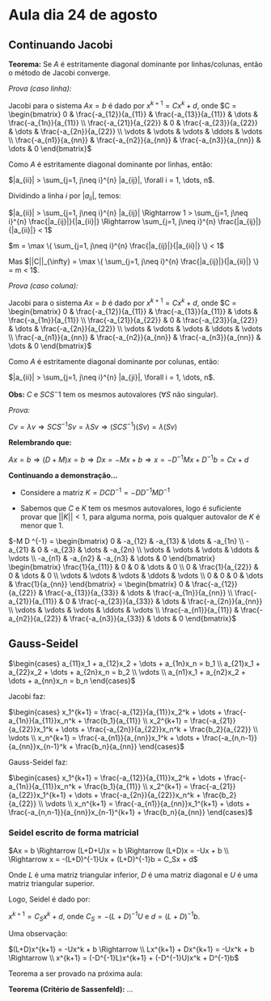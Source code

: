 # Aula dia 24 de agosto

## Continuando Jacobi

**Teorema:** Se $A$ é estritamente diagonal dominante por linhas/colunas, então o método de Jacobi converge.

*Prova (caso linha):* 

Jacobi para o sistema $Ax = b$ é dado por $x^{k+1} = C x^k + d$, onde $C = \begin{bmatrix}
0 & \frac{-a_{12}}{a_{11}} & \frac{-a_{13}}{a_{11}} & \dots & \frac{-a_{1n}}{a_{11}} \\
\frac{-a_{21}}{a_{22}} & 0 & \frac{-a_{23}}{a_{22}} & \dots & \frac{-a_{2n}}{a_{22}} \\
\vdots & \vdots & \vdots & \ddots & \vdots \\
\frac{-a_{n1}}{a_{nn}} & \frac{-a_{n2}}{a_{nn}} & \frac{-a_{n3}}{a_{nn}} & \dots & 0
\end{bmatrix}$

Como $A$ é estritamente diagonal dominante por linhas, então:

 $|a_{ii}| > \sum_{j=1, j\neq i}^{n} |a_{ij}|, \forall i = 1, \dots, n$.

Dividindo a linha $i$ por $|a_{ii}|$, temos:

$|a_{ii}| > \sum_{j=1, j\neq i}^{n} |a_{ij}| \Rightarrow 1 > \sum_{j=1, j\neq i}^{n} \frac{|a_{ij}|}{|a_{ii}|} \Rightarrow \sum_{j=1, j\neq i}^{n} \frac{|a_{ij}|}{|a_{ii}|} < 1$

$m = \max \{ \sum_{j=1, j\neq i}^{n} \frac{|a_{ij}|}{|a_{ii}|} \} <  1$

Mas $||C||_{\infty} = \max \{ \sum_{j=1, j\neq i}^{n} \frac{|a_{ij}|}{|a_{ii}|} \} = m < 1$.

*Prova (caso coluna):*

Jacobi para o sistema $Ax = b$ é dado por $x^{k+1} = C x^k + d$, onde $C = \begin{bmatrix}
0 & \frac{-a_{12}}{a_{11}} & \frac{-a_{13}}{a_{11}} & \dots & \frac{-a_{1n}}{a_{11}} \\
\frac{-a_{21}}{a_{22}} & 0 & \frac{-a_{23}}{a_{22}} & \dots & \frac{-a_{2n}}{a_{22}} \\
\vdots & \vdots & \vdots & \ddots & \vdots \\
\frac{-a_{n1}}{a_{nn}} & \frac{-a_{n2}}{a_{nn}} & \frac{-a_{n3}}{a_{nn}} & \dots & 0
\end{bmatrix}$

Como $A$ é estritamente diagonal dominante por colunas, então:

 $|a_{ii}| > \sum_{j=1, j\neq i}^{n} |a_{ji}|, \forall i = 1, \dots, n$.

 **Obs:**  $C$ e $S C S^-1$ tem os mesmos autovalores ($\forall S$ não singular).

*Prova:* 

$C v = \lambda v \Rightarrow S C S^{-1} S v = \lambda S v \Rightarrow (S C S^{-1}) (S v) = \lambda (S v)$

**Relembrando que:**

$Ax = b \Rightarrow (D+M)x = b \Rightarrow Dx = -Mx + b \Rightarrow x = -D^{-1}Mx + D^{-1}b = C x + d$

**Continuando a demonstração...**

- Considere a matriz $K = D C D^{-1} = -D D ^{-1}MD^{-1}$

- Sabemos que $C$ e $K$ tem os mesmos autovalores, logo é suficiente provar que $|| K || < 1$, para alguma norma, pois qualquer autovalor de $K$ é menor que $1$.

$-M D ^{-1} = \begin{bmatrix}
0 & -a_{12} & -a_{13} & \dots & -a_{1n} \\
-a_{21} & 0 & -a_{23} & \dots & -a_{2n} \\
\vdots & \vdots & \vdots & \ddots & \vdots \\
-a_{n1} & -a_{n2} & -a_{n3} & \dots & 0
\end{bmatrix} \begin{bmatrix}
\frac{1}{a_{11}} & 0 & 0 & \dots & 0 \\
0 & \frac{1}{a_{22}} & 0 & \dots & 0 \\
\vdots & \vdots & \vdots & \ddots & \vdots \\
0 & 0 & 0 & \dots & \frac{1}{a_{nn}}
\end{bmatrix} = \begin{bmatrix}
0 & \frac{-a_{12}}{a_{22}} & \frac{-a_{13}}{a_{33}} & \dots & \frac{-a_{1n}}{a_{nn}} \\
\frac{-a_{21}}{a_{11}} & 0 & \frac{-a_{23}}{a_{33}} & \dots & \frac{-a_{2n}}{a_{nn}} \\
\vdots & \vdots & \vdots & \ddots & \vdots \\
\frac{-a_{n1}}{a_{11}} & \frac{-a_{n2}}{a_{22}} & \frac{-a_{n3}}{a_{33}} & \dots & 0
\end{bmatrix}$

## Gauss-Seidel

$\begin{cases}
a_{11}x_1 + a_{12}x_2 + \dots + a_{1n}x_n = b_1 \\
a_{21}x_1 + a_{22}x_2 + \dots + a_{2n}x_n = b_2 \\
\vdots \\
a_{n1}x_1 + a_{n2}x_2 + \dots + a_{nn}x_n = b_n
\end{cases}$

Jacobi faz:

$\begin{cases}
x_1^{k+1} = \frac{-a_{12}}{a_{11}}x_2^k + \dots + \frac{-a_{1n}}{a_{11}}x_n^k + \frac{b_1}{a_{11}} \\
x_2^{k+1} = \frac{-a_{21}}{a_{22}}x_1^k + \dots + \frac{-a_{2n}}{a_{22}}x_n^k + \frac{b_2}{a_{22}} \\
\vdots \\
x_n^{k+1} = \frac{-a_{n1}}{a_{nn}}x_1^k + \dots + \frac{-a_{n,n-1}}{a_{nn}}x_{n-1}^k + \frac{b_n}{a_{nn}}
\end{cases}$

Gauss-Seidel faz:

$\begin{cases}
x_1^{k+1} = \frac{-a_{12}}{a_{11}}x_2^k + \dots + \frac{-a_{1n}}{a_{11}}x_n^k + \frac{b_1}{a_{11}} \\
x_2^{k+1} = \frac{-a_{21}}{a_{22}}x_1^{k+1} + \dots + \frac{-a_{2n}}{a_{22}}x_n^k + \frac{b_2}{a_{22}} \\
\vdots \\
x_n^{k+1} = \frac{-a_{n1}}{a_{nn}}x_1^{k+1} + \dots + \frac{-a_{n,n-1}}{a_{nn}}x_{n-1}^{k+1} + \frac{b_n}{a_{nn}}
\end{cases}$

### Seidel escrito de forma matricial

$Ax = b \Rightarrow (L+D+U)x = b \Rightarrow (L+D)x = -Ux + b \\ \Rightarrow x = -(L+D)^{-1}Ux + (L+D)^{-1}b = C_Sx + d$

Onde $L$ é uma matriz triangular inferior, $D$ é uma matriz diagonal e $U$ é uma matriz triangular superior.

Logo, Seidel é dado por:    

$x^{k+1} = C_Sx^k + d$, onde $C_S = -(L+D)^{-1}U$ e $d = (L+D)^{-1}b$.    

Uma observação:

$(L+D)x^{k+1} = -Ux^k + b \Rightarrow \\ Lx^{k+1} + Dx^{k+1} = -Ux^k + b \Rightarrow \\ x^{k+1} = (-D^{-1}L)x^{k+1} + (-D^{-1}U)x^k + D^{-1}b$

Teorema a ser provado na próxima aula:

**Teorema (Critério de Sassenfeld):**
...


